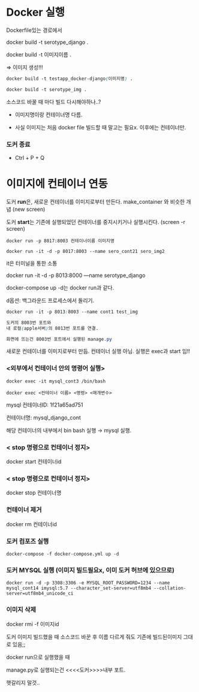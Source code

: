 
# Docker 실행 

Dockerfile있는 경로에서

docker build -t serotype_django .

docker build  -t   이미지이름 .

⇒ 이미지 생성!!!

```css
docker build -t testapp_docker-django(이미지명) .

docker build -t serotype_img .
```

소스코드 바꿀 때 마다 빌드 다시해야하나..?

- 이미지명이랑 컨테이너명 다름.

- 사실 이미지는 처음 docker file 빌드할 때 말고는 필요x. 이후에는 컨테이너만.

### 도커 종료
- Ctrl + P + Q

# 이미지에 컨테이너 연동 

도커 **run**은, 새로운 컨테이너를 이미지로부터 만든다. make_container 와 비슷한 개념 (new screen)

도커 **start**는 기존에 실행되었던 컨테이너를 중지시키거나 실행시킨다.  (screen -r screen)

```
docker run -p 8017:8003 컨테이너이름 이미지명

docker run -it -d -p 8017:8003 --name sero_cont21 sero_img2
```
it은 터미널을 통한 소통

docker run -it -d -p 8013:8000 —name serotype_django

docker-compose up -d는 docker run과 같다.

d옵션: 백그라운드 프로세스에서 돌리기.

```css
docker run -it -p 8013:8003 --name cont1 test_img

도커의 8003번 포트와
내 로컬(apple서버)의 8013번 포트를 연결.

화면에 뜨는건 8003번 포트에서 실행된 manage.py

```

새로운 컨테이너를 이미지로부터 만듬. 컨테이너 실행 아님. 실행은 exec과 start 임!!

### <외부에서 컨테이너 안의 명령어 실행>

```docker exec -it mysql_cont3 /bin/bash```

```docker exec <컨테이너 이름> <명령> <매개변수> ```

mysql 컨테이너ID: 1f21a65ad751

컨테이너명: mysql_django_cont

해당 컨테이너의 내부에서 bin bash 실행 → mysql 실행.

### < stop 명령으로 컨테이너 정지>

docker start 컨테이너id 

### < stop 명령으로 컨테이너 정지>

docker stop 컨테이너명

### **컨테이너 제거**

docker rm 컨테이너id

### 도커 컴포즈 실행
```
docker-compose -f docker-compose.yml up -d
```
### 도커 MYSQL  실행 (이미지 빌드필요x, 이미 도커 허브에 있으므로)
```
docker run -d -p 3308:3306 -e MYSQL_ROOT_PASSWORD=1234 --name mysql_cont14 imysql:5.7 --character_set-server=utf8mb4 --collation-server=utf8mb4_unicode_ci
```
### 이미지 삭제

docker rmi -f 이미지id

도커 이미지 빌드했을 때  소스코드 바꾼 후 이름 다르게 줘도 기존에 빌드된이미지 그대로 있음;;

 docker run으로 실행했을 때

manage.py로 실행되는건 <<<<도커>>>>내부 포트.

햇갈리지 말것..
